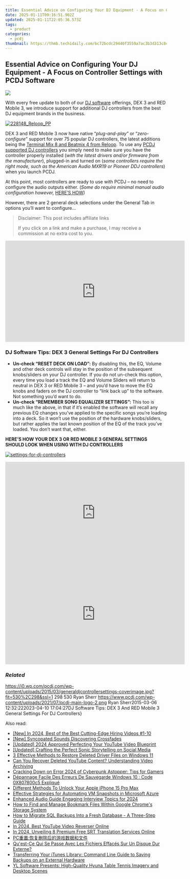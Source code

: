 ```yaml
---
title: Essential Advice on Configuring Your DJ Equipment - A Focus on Controller Settings with PCDJ Software
date: 2025-01-11T09:16:51.902Z
updated: 2025-01-11T22:05:36.573Z
tags:
  - product
categories:
  - pcdj
thumbnail: https://thmb.techidaily.com/bc72bcdc29440f3559a7ac3b3d313c8c685d10379af7ea84f2fb960950ffa85c.jpg
---
```


## Essential Advice on Configuring Your DJ Equipment - A Focus on Controller Settings with PCDJ Software

[![](https://i0.wp.com/pcdj.com/wp-content/uploads/2015/03/generaldjcontrollersettings-coverimage.jpg?resize=530%2C298&ssl=1)](https://i0.wp.com/pcdj.com/wp-content/uploads/2015/03/generaldjcontrollersettings-coverimage.jpg?fit=530%2C298&ssl=1 "generaldjcontrollersettings-coverimage")

With every free update to both of our [DJ software](https://tools.techidaily.com/pcdj/products/) offerings, DEX 3 and RED Mobile 3, we introduce support for additional DJ controllers from the best DJ equipment brands in the business.

[![](https://i2.wp.com/pcdj.com/wp-content/uploads/2015/02/228148_Reloop_PP.png?fit=300%2C300&ssl=1 "228148_Reloop_PP")](https://tools.techidaily.com/pcdj/products/)

DEX 3 and RED Mobile 3 now have native “_plug-and-play_” or “_zero-configure_” support for over 75 popular DJ controllers, the latest additions being the [Terminal Mix 8 and Beatmix 4 from Reloop](https://tools.techidaily.com/pcdj/products/). To use any [PCDJ supported DJ controllers](https://tools.techidaily.com/pcdj/products/) you simply need to make sure you have the controller properly installed (_with the latest drivers and/or firmware from the manufacturer_), plugged-in and turned on (_some controllers require the right mode, such as the American Audio MXR19 or Pioneer DDJ controllers_) when you launch PCDJ.

At this point, most controllers are ready to use with PCDJ – no need to configure the audio outputs either. (_Some do require minimal manual audio configuration however,_ [HERE’S HOW](http://youtu.be/d58Jg6FxbL4))

However, there are 2 general deck selections under the General Tab in options you’ll want to configure…

>  Disclaimer: This post includes affiliate links
>
>  If you click on a link and make a purchase, I may receive a commission at no extra cost to you.
>

<!-- affiliate ads begin -->
<iframe width="560" height="315" src="https://www.youtube.com/embed/Rxyki8-Y630?si=dHLkIxG59zdlZeN0" title="YouTube video player" frameborder="0" allow="accelerometer; autoplay; clipboard-write; encrypted-media; gyroscope; picture-in-picture; web-share" referrerpolicy="strict-origin-when-cross-origin" allowfullscreen></iframe>
<!-- affiliate ads end -->

### DJ Software Tips: DEX 3 General Settings For DJ Controllers

* **Un-check “RESET DECK ON LOAD”:** By disabling this, the EQ, Volume and other deck controls will stay in the position of the subsequent knobs/sliders on your DJ controller. If you do not un-check this option, every time you load a track the EQ and Volume Sliders will return to neutral in DEX 3 or RED Mobile 3 – and you’d have to move the EQ knobs and faders on the DJ controller to “link back up” to the software. Not something you’d want to do.
* **Un-check “REMEMBER SONG EQUALIZER SETTINGS”:** This too is much like the above, in that if it’s enabled the software will recall any previous EQ changes you’ve applied to the specific songs you’re loading into a deck. So it won’t use the position of the hardware knobs/sliders, but rather applies the last known position of the EQ of the track you’ve loaded. You don’t want that, either.

**HERE’S HOW YOUR DEX 3 OR RED MOBILE 3 GENERAL SETTINGS SHOULD LOOK WHEN USING WITH DJ CONTROLLERS**

[![](https://i1.wp.com/pcdj.com/wp-content/uploads/2015/03/settings-for-dj-controllers.jpg?fit=671%2C473&ssl=1 "settings-for-dj-controllers")](https://i1.wp.com/pcdj.com/wp-content/uploads/2015/03/settings-for-dj-controllers.jpg?fit=671%2C473&ssl=1)

<!-- affiliate ads begin -->
<iframe width="560" height="315" src="https://www.youtube.com/embed/l-SCWTWpegY?si=oxTsHQkIu1v4-I6b" title="YouTube video player" frameborder="0" allow="accelerometer; autoplay; clipboard-write; encrypted-media; gyroscope; picture-in-picture; web-share" referrerpolicy="strict-origin-when-cross-origin" allowfullscreen></iframe>
<!-- affiliate ads end -->

<!-- affiliate ads begin -->
<iframe width="560" height="315" src="https://www.youtube.com/embed/AcAYRX0cwwA?si=DxqWU39vqksZbe1s" title="YouTube video player" frameborder="0" allow="accelerometer; autoplay; clipboard-write; encrypted-media; gyroscope; picture-in-picture; web-share" referrerpolicy="strict-origin-when-cross-origin" allowfullscreen></iframe>
<!-- affiliate ads end -->

### _Related_

https://i0.wp.com/pcdj.com/wp-content/uploads/2015/03/generaldjcontrollersettings-coverimage.jpg?fit=530%2C298&ssl=1 298 530 Ryan Sherr https://www.pcdj.com/wp-content/uploads/2021/07/pcdj-main-logo-2.png Ryan Sherr2015-03-06 12:32:222023-04-10 17:04:27DJ Software Tips: DEX 3 And RED Mobile 3 General Settings For DJ Controllers}

<ins class="adsbygoogle"
     style="display:block"
     data-ad-format="autorelaxed"
     data-ad-client="ca-pub-7571918770474297"
     data-ad-slot="1223367746"></ins>

<ins class="adsbygoogle"
     style="display:block"
     data-ad-client="ca-pub-7571918770474297"
     data-ad-slot="8358498916"
     data-ad-format="auto"
     data-full-width-responsive="true"></ins>

<span class="atpl-alsoreadstyle">Also read:</span>
<div><ul>
<li><a href="https://youtube-webster.techidaily.com/n-2024-best-of-the-best-cutting-edge-hiring-videos-1-10/"><u>[New] In 2024, Best of the Best Cutting-Edge Hiring Videos #1-10</u></a></li>
<li><a href="https://some-guidance.techidaily.com/new-syncopated-sounds-discovering-crossfades/"><u>[New] Syncopated Sounds Discovering Crossfades</u></a></li>
<li><a href="https://youtube-blog.techidaily.com/ed-2024-approved-perfecting-your-youtube-video-blueprint/"><u>[Updated] 2024 Approved Perfecting Your YouTube Video Blueprint</u></a></li>
<li><a href="https://facebook-clips.techidaily.com/updated-crafting-the-perfect-sonic-storytelling-on-social-media/"><u>[Updated] Crafting the Perfect Sonic Storytelling on Social Media</u></a></li>
<li><a href="https://discover-able.techidaily.com/3-effective-methods-to-restore-deleted-driver-files-on-windows-11/"><u>3 Effective Methods to Restore Deleted Driver Files on Windows 11</u></a></li>
<li><a href="https://discover-able.techidaily.com/can-you-recover-deleted-youtube-content-understanding-video-archiving/"><u>Can You Recover Deleted YouTube Content? Understanding Video Archiving</u></a></li>
<li><a href="https://win-blog.techidaily.com/cracking-down-on-error-2024-of-cyberpunk-astopper-tips-for-gamers/"><u>Cracking Down on Error 2024 of Cyberpunk Astopper: Tips for Gamers</u></a></li>
<li><a href="https://discover-able.techidaily.com/depannage-facile-des-erreurs-de-sauvegarde-windows-10-code-0x807800c5-explique/"><u>Dépannage Facile Des Erreurs De Sauvegarde Windows 10 : Code 0X807800c5 Expliqué</u></a></li>
<li><a href="https://ios-unlock.techidaily.com/different-methods-to-unlock-your-apple-iphone-15-pro-max-by-drfone-ios/"><u>Different Methods To Unlock Your Apple iPhone 15 Pro Max</u></a></li>
<li><a href="https://discover-able.techidaily.com/effective-strategies-for-automating-vm-snapshots-in-microsoft-azure/"><u>Effective Strategies for Automating VM Snapshots in Microsoft Azure</u></a></li>
<li><a href="https://article-files.techidaily.com/enhanced-audio-guide-engaging-interview-topics-for-2024/"><u>Enhanced Audio Guide Engaging Interview Topics for 2024</u></a></li>
<li><a href="https://discover-able.techidaily.com/how-to-find-and-manage-bookmark-files-within-google-chromes-storage-system/"><u>How to Find and Manage Bookmark Files Within Google Chrome's Storage System</u></a></li>
<li><a href="https://discover-able.techidaily.com/how-to-migrate-sql-backups-into-a-fresh-database-a-three-step-guide/"><u>How to Migrate SQL Backups Into a Fresh Database - A Three-Step Guide</u></a></li>
<li><a href="https://youtube-lab.techidaily.com/24-best-youtube-video-reverser-online/"><u>In 2024, Best YouTube Video Reverser Online</u></a></li>
<li><a href="https://some-approaches.techidaily.com/in-2024-unveiling-8-premium-free-srt-translation-services-online/"><u>In 2024, Unveiling 8 Premium Free SRT Translation Services Online</u></a></li>
<li><a href="https://discover-able.techidaily.com/1728482188562-pc/"><u>PC重置:恢复删除后的游戏数据和文件</u></a></li>
<li><a href="https://discover-able.techidaily.com/quest-ce-qui-se-passe-avec-les-fichiers-effaces-sur-un-disque-dur-externe/"><u>Qu'est-Ce Qui Se Passe Avec Les Fichiers Effacés Sur Un Disque Dur Externe?</u></a></li>
<li><a href="https://discover-able.techidaily.com/transferring-your-itunes-library-command-line-guide-to-saving-backups-on-an-external-hardware/"><u>Transferring Your iTunes Library: Command Line Guide to Saving Backups on an External Hardware</u></a></li>
<li><a href="https://discover-fantastic.techidaily.com/yl-software-presents-high-quality-hyuna-table-tennis-imagery-and-desktop-scenes/"><u>YL Software Presents: High-Quality Hyuna Table Tennis Imagery and Desktop Scenes</u></a></li>
</ul></div>

